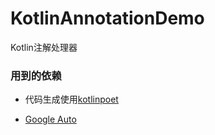 # KotlinAnnotationDemo
Kotlin注解处理器

### 用到的依赖

+ 代码生成使用[kotlinpoet](https://github.com/square/kotlinpoet)

+ [Google Auto](https://github.com/google/auto)
